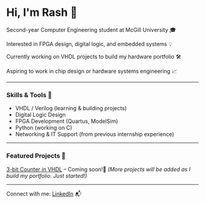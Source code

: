 # Hi, I'm Rash 👋

Second-year Computer Engineering student at McGill University 🎓

Interested in FPGA design, digital logic, and embedded systems  💡

Currently working on VHDL projects to build my hardware portfolio 🛠  

Aspiring to work in chip design or hardware systems engineering 📈  

---

### Skills & Tools 🔧
- VHDL / Verilog (learning & building projects)
- Digital Logic Design
- FPGA Development (Quartus, ModelSim)
- Python (working on C)
- Networking & IT Support (from previous internship experience)

---

### Featured Projects 📂
[3-bit Counter in VHDL](#) – Coming soon!🌟 
*(More projects will be added as I build my portfolio. Just started!)*

---

Connect with me: [LinkedIn](https://linkedin.com/in/YOUR-LINK) 📬 
